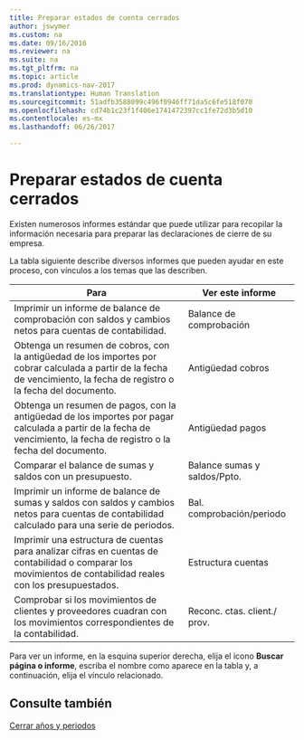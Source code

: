 ```yaml
---
title: Preparar estados de cuenta cerrados
author: jswymer
ms.custom: na
ms.date: 09/16/2016
ms.reviewer: na
ms.suite: na
ms.tgt_pltfrm: na
ms.topic: article
ms.prod: dynamics-nav-2017
ms.translationtype: Human Translation
ms.sourcegitcommit: 51adfb3588099c496f0946ff71da5c6fe518f070
ms.openlocfilehash: cd74b1c23f1f406e1741472397cc1fe72d3b5d10
ms.contentlocale: es-mx
ms.lasthandoff: 06/26/2017

---
```

# <a name="prepare-closing-statements"></a>Preparar estados de cuenta cerrados
Existen numerosos informes estándar que puede utilizar para recopilar la información necesaria para preparar las declaraciones de cierre de su empresa.

La tabla siguiente describe diversos informes que pueden ayudar en este proceso, con vínculos a los temas que las describen.

|Para     |Ver este informe                  |
|-------|---------------------------------|
|Imprimir un informe de balance de comprobación con saldos y cambios netos para cuentas de contabilidad.|Balance de comprobación|
|Obtenga un resumen de cobros, con la antigüedad de los importes por cobrar calculada a partir de la fecha de vencimiento, la fecha de registro o la fecha del documento.|Antigüedad cobros|
|Obtenga un resumen de pagos, con la antigüedad de los importes por pagar calculada a partir de la fecha de vencimiento, la fecha de registro o la fecha del documento.|Antigüedad pagos|
|Comparar el balance de sumas y saldos con un presupuesto.|Balance sumas y saldos/Ppto.|
|Imprimir un informe de balance de sumas y saldos con saldos y cambios netos para cuentas de contabilidad calculado para una serie de periodos.|Bal. comprobación/periodo|
|Imprimir una estructura de cuentas para analizar cifras en cuentas de contabilidad o comparar los movimientos de contabilidad reales con los presupuestados.|Estructura cuentas|
|Comprobar si los movimientos de clientes y proveedores cuadran con los movimientos correspondientes de la contabilidad.|Reconc. ctas. client./ prov.|

Para ver un informe, en la esquina superior derecha, elija el icono **Buscar página o informe**, escriba el nombre como aparece en la tabla y, a continuación, elija el vínculo relacionado.

## <a name="see-also"></a>Consulte también
[Cerrar años y periodos](year-close-years-periods.md)

